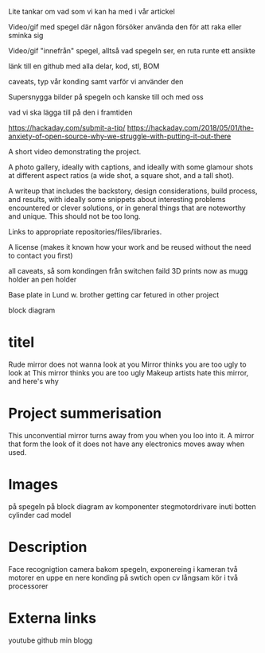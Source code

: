 Lite tankar om vad som vi kan ha med i vår artickel

Video/gif med spegel där någon försöker använda den för att raka eller sminka sig

Video/gif "innefrån" spegel, alltså vad spegeln ser, en ruta runte ett ansikte

länk till en github med alla delar, kod, stl, BOM

caveats, typ vår konding samt varför vi använder den

Supersnygga bilder på spegeln och kanske till och med oss

vad vi ska lägga till på den i framtiden

https://hackaday.com/submit-a-tip/
https://hackaday.com/2018/05/01/the-anxiety-of-open-source-why-we-struggle-with-putting-it-out-there


A short video demonstrating the project.

A photo gallery, ideally with captions, and ideally with some glamour shots at different aspect ratios (a wide shot, a square shot, and a tall shot).

A writeup that includes the backstory, design considerations, build process, and results, with ideally some snippets about interesting problems encountered or clever solutions, or in general things that are noteworthy and unique. This should not be too long.

Links to appropriate repositories/files/libraries.

A license (makes it known how your work and be reused without the need to contact you first)

all caveats, så som kondingen från switchen
faild 3D prints now as mugg holder an pen holder

Base plate in Lund w. brother getting car fetured in other project

block diagram


# titel
Rude mirror does not wanna look at you
Mirror thinks you are too ugly to look at
This mirror thinks you are too ugly
Makeup artists hate this mirror, and here's why

# Project summerisation
This unconvential mirror turns away from you when you loo into it. A mirror that form the look of it does not have any electronics moves away when used.

# Images
på spegeln
på block diagram av komponenter
stegmotordrivare
inuti botten cylinder
cad model

# Description
Face recognigtion 
camera bakom spegeln, exponereing i kameran
två motorer en uppe en nere
konding på swtich
open cv
långsam kör i två processorer


# Externa links
youtube
github
min blogg


